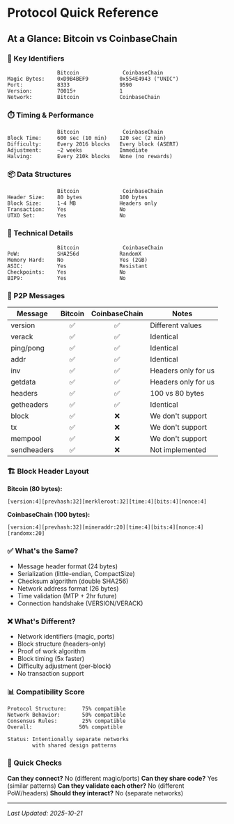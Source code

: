 # Protocol Quick Reference

## At a Glance: Bitcoin vs CoinbaseChain

### 🔑 Key Identifiers
```
                Bitcoin              CoinbaseChain
Magic Bytes:    0xD9B4BEF9          0x554E4943 ("UNIC")
Port:           8333                9590
Version:        70015+              1
Network:        Bitcoin             CoinbaseChain
```

### ⏱️ Timing & Performance
```
                Bitcoin              CoinbaseChain
Block Time:     600 sec (10 min)    120 sec (2 min)
Difficulty:     Every 2016 blocks   Every block (ASERT)
Adjustment:     ~2 weeks            Immediate
Halving:        Every 210k blocks   None (no rewards)
```

### 📦 Data Structures
```
                Bitcoin              CoinbaseChain
Header Size:    80 bytes            100 bytes
Block Size:     1-4 MB              Headers only
Transaction:    Yes                 No
UTXO Set:       Yes                 No
```

### 🔧 Technical Details
```
                Bitcoin              CoinbaseChain
PoW:            SHA256d             RandomX
Memory Hard:    No                  Yes (2GB)
ASIC:           Yes                 Resistant
Checkpoints:    Yes                 No
BIP9:           Yes                 No
```

### 📨 P2P Messages

| Message | Bitcoin | CoinbaseChain | Notes |
|---------|:-------:|:-------------:|-------|
| version | ✅ | ✅ | Different values |
| verack | ✅ | ✅ | Identical |
| ping/pong | ✅ | ✅ | Identical |
| addr | ✅ | ✅ | Identical |
| inv | ✅ | ✅ | Headers only for us |
| getdata | ✅ | ✅ | Headers only for us |
| headers | ✅ | ✅ | 100 vs 80 bytes |
| getheaders | ✅ | ✅ | Identical |
| block | ✅ | ❌ | We don't support |
| tx | ✅ | ❌ | We don't support |
| mempool | ✅ | ❌ | We don't support |
| sendheaders | ✅ | ❌ | Not implemented |

### 🏗️ Block Header Layout

**Bitcoin (80 bytes):**
```
[version:4][prevhash:32][merkleroot:32][time:4][bits:4][nonce:4]
```

**CoinbaseChain (100 bytes):**
```
[version:4][prevhash:32][mineraddr:20][time:4][bits:4][nonce:4][randomx:20]
```

### ✅ What's the Same?

- Message header format (24 bytes)
- Serialization (little-endian, CompactSize)
- Checksum algorithm (double SHA256)
- Network address format (26 bytes)
- Time validation (MTP + 2hr future)
- Connection handshake (VERSION/VERACK)

### ❌ What's Different?

- Network identifiers (magic, ports)
- Block structure (headers-only)
- Proof of work algorithm
- Block timing (5x faster)
- Difficulty adjustment (per-block)
- No transaction support

### 📊 Compatibility Score

```
Protocol Structure:     75% compatible
Network Behavior:       50% compatible
Consensus Rules:        25% compatible
Overall:               50% compatible

Status: Intentionally separate networks
        with shared design patterns
```

### 🎯 Quick Checks

**Can they connect?** No (different magic/ports)
**Can they share code?** Yes (similar patterns)
**Can they validate each other?** No (different PoW/headers)
**Should they interact?** No (separate networks)

---

*Last Updated: 2025-10-21*